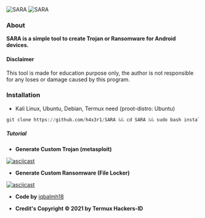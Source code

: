 <img title="SARA" src="https://img.shields.io/badge/CODENAME%20-SARA-SCRIPT?colorA=grey&colorB=blue&style=for-the-badge"> <img title="SARA" src="https://img.shields.io/badge/VERSION%20-3.0-SCRIPT?colorA=grey&colorB=blue&style=for-the-badge">
### About 
**SARA is a simple tool to create Trojan or Ransomware for Android devices.**
#### **Disclaimer**
This tool is made for education purpose only, the author is not responsible for any loses or damage caused by this program.
### **Installation**
* Kali Linux, Ubuntu, Debian, Termux need (proot-distro: Ubuntu)
```python
git clone https://github.com/h4x3r1/SARA && cd SARA && sudo bash install.sh && python3 sara.py
```
##### Tutorial
* **Generate Custom Trojan (metasploit)**

[![asciicast](https://asciinema.org/a/604475.svg)](https://asciinema.org/a/604475)

* **Generate Custom Ransomware (File Locker)**

[![asciicast](https://asciinema.org/a/604490.svg)](https://asciinema.org/a/604490)

* **Code by** [iqbalmh18](https://instagram.com/iqbalmh18)

* **Credit's Copyright © 2021 by Termux Hackers-ID**
